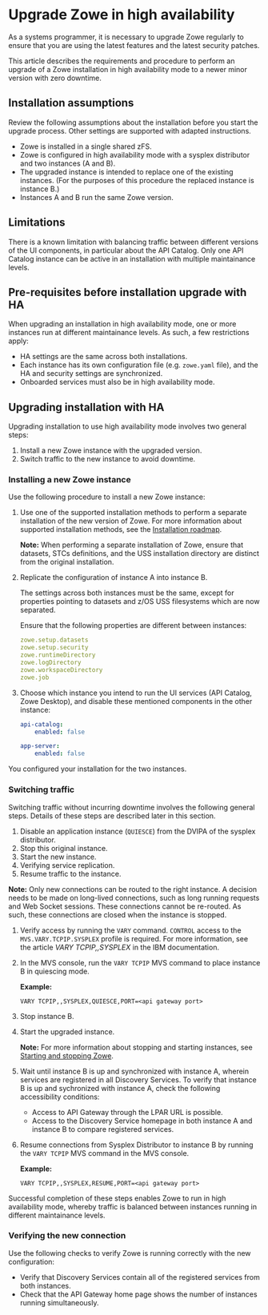 # Upgrade Zowe in high availability

As a systems programmer, it is necessary to upgrade Zowe regularly to ensure that you are using the latest features and  the latest security patches.

This article describes the requirements and procedure to perform an upgrade of a Zowe installation in high availability mode to a newer minor version with zero downtime.

## Installation assumptions

Review the following assumptions about the installation before you start the upgrade process. Other settings are supported with adapted instructions.

- Zowe is installed in a single shared zFS.
- Zowe is configured in high availability mode with a sysplex distributor and two instances (A and B).
- The upgraded instance is intended to replace one of the existing instances. (For the purposes of this procedure the replaced instance is instance B.)
- Instances A and B run the same Zowe version.

## Limitations

There is a known limitation with balancing traffic between different versions of the UI components, in particular about the API Catalog.
Only one API Catalog instance can be active in an installation with multiple maintainance levels.

## Pre-requisites before installation upgrade with HA

When upgrading an installation in high availability mode, one or more instances run at different maintainance levels. As such, a few restrictions apply:

- HA settings are the same across both installations.
- Each instance has its own configuration file (e.g. `zowe.yaml` file), and the HA and security settings are synchronized.
- Onboarded services must also be in high availability mode.

## Upgrading installation with HA

Upgrading installation to use high availability mode involves two general steps:

1. Install a new Zowe instance with the upgraded version.
2. Switch traffic to the new instance to avoid downtime.

### Installing a new Zowe instance

Use the following procedure to install a new Zowe instance:

1. Use one of the supported installation methods to perform a separate installation of the new version of Zowe. For more information about supported installation methods, see the [Installation roadmap](../user-guide/install-zos.md).

    **Note:** When performing a separate installation of Zowe, ensure that datasets, STCs definitions, and the USS installation directory are distinct from the original installation.

2. Replicate the configuration of instance A into instance B.

    The settings across both instances must be the same, except for properties pointing to datasets and z/OS USS filesystems which are now separated.

    Ensure that the following properties are different between instances:

    ```yaml
    zowe.setup.datasets
    zowe.setup.security
    zowe.runtimeDirectory
    zowe.logDirectory
    zowe.workspaceDirectory
    zowe.job
    ```

3. Choose which instance you intend to run the UI services (API Catalog, Zowe Desktop), and disable these mentioned components in the other instance:

    ```yaml
    api-catalog:
        enabled: false

    app-server:
        enabled: false
    ```
You configured your installation for the two instances.
### Switching traffic

Switching traffic without incurring downtime involves the following general steps. Details of these steps are described later in this section.

1. Disable an application instance (`QUIESCE`) from the DVIPA of the sysplex distributor.
2. Stop this original instance.
3. Start the new instance.
4. Verifying service replication.
5. Resume traffic to the instance.

**Note:** Only new connections can be routed to the right instance. <!--What does "right" instance mean? The newly created instance? -->A decision needs to be made on long-lived connections, such as long running requests and Web Socket sessions. These connections cannot be re-routed. As such, these connections are closed when the instance is stopped.

1. Verify access by running the `VARY` command. `CONTROL` access to the `MVS.VARY.TCPIP.SYSPLEX` profile is required.
For more information, see the article _VARY TCPIP,,SYSPLEX_ in the IBM documentation.

2. In the MVS console, run the `VARY TCPIP` MVS command to place instance B in quiescing mode.

    **Example:**

    ```mvs
    VARY TCPIP,,SYSPLEX,QUIESCE,PORT=<api gateway port>
    ```

3. Stop instance B.

4. Start the upgraded instance.

    **Note:** For more information about stopping and starting instances, see [Starting and stopping Zowe](../user-guide/start-zowe-zos.md).

5. Wait until instance B is up and synchronized with instance A, wherein services are registered in all Discovery Services. To verify that instance B is up and sychronized with instance A, check the following accessibility conditions:

    - Access to API Gateway through the LPAR URL is possible.
    - Access to the Discovery Service homepage in both instance A and instance B to compare registered services.

6. Resume connections from Sysplex Distributor to instance B by running the `VARY TCPIP` MVS command in the MVS console.

    **Example:**

    ```mvs
    VARY TCPIP,,SYSPLEX,RESUME,PORT=<api gateway port>
    ```

Successful completion of these steps enables Zowe to run in high availability mode, whereby traffic is balanced between instances running in different maintainance levels.

### Verifying the new connection

Use the following checks to verify Zowe is running correctly with the new configuration:

- Verify that Discovery Services contain all of the registered services from both instances.
- Check that the API Gateway home page shows the number of instances running simultaneously.

